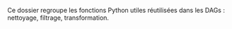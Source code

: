 Ce dossier regroupe les fonctions Python utiles réutilisées dans les DAGs : nettoyage, filtrage, transformation.


